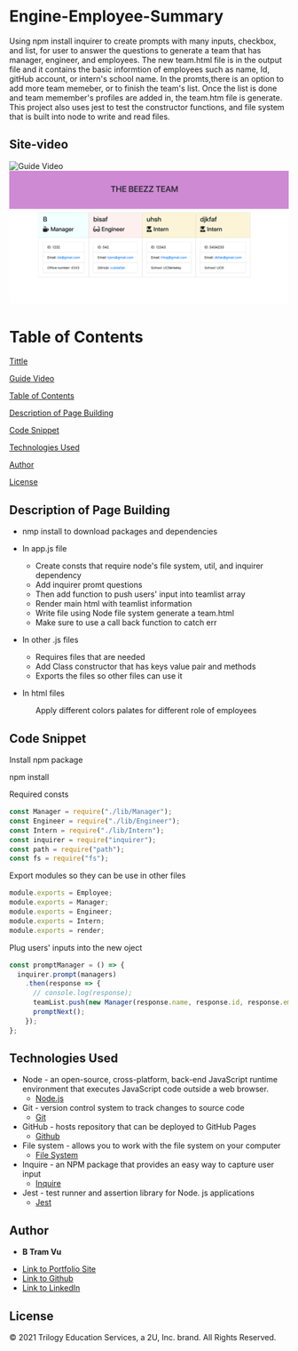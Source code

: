 # Engine-Employee-Summary

Using npm install inquirer to create prompts with many inputs, checkbox, and list, for user to answer the questions to generate a  team that has manager, engineer, and employees. The new team.html file is in the output file and it contains the basic informtion of employees such as name, Id, gitHub account, or intern's school name. In the promts,there is an option to add more team memeber, or to finish the team's list. Once the list is done and team memember's profiles are added in, the team.htm file is generate. 
This project also uses jest to test the constructor functions, and file system that is built into node to write and read files. 

## Site-video 
![Guide Video](https://drive.google.com/file/d/1zE8VSMyPzNBl4PitV8C5NjiV3unzCAD0/view)
![Site](theBeezz.png)

# Table of Contents 
[Tittle](#Engine-Employee-Summary)

[Guide Video](#Guide-Video)

[Table of Contents](#Table-of-Content)

[Description of Page Building](#Description-of-Page-Building)

[Code Snippet](#Code-Snippet)

[Technologies Used](#Technologies-Used)

[Author](#Author)

[License](#License)


## Description of Page Building 
* nmp install to download packages and dependencies 
  
* In app.js file  
  <ul> 
  <li> Create consts that require node's file system, util, and inquirer dependency
  <li> Add inquirer promt questions
  <li> Then add function to push users' input into teamlist array 
  <li> Render main html with teamlist information 
  <li> Write file using Node file system generate a team.html
  <li> Make sure to use a call back function to catch err 
  </li>
  </ul>
    
* In other .js files
  <ul>
  <li> Requires files that are needed 
  <li> Add Class constructor that has keys value pair and methods 
  <li> Exports the files so other files can use it  
  </li>
  </ul>

* In html files 
  <ul> Apply different colors palates for different role of employees </ul>



## Code Snippet
Install npm package 
 
npm install

Required consts 
``` Javascript
const Manager = require("./lib/Manager");
const Engineer = require("./lib/Engineer");
const Intern = require("./lib/Intern");
const inquirer = require("inquirer");
const path = require("path");
const fs = require("fs");
```

Export modules so they can be use in other files 
``` Javascript
module.exports = Employee;
module.exports = Manager;
module.exports = Engineer;
module.exports = Intern;
module.exports = render;
```

Plug users' inputs into the new oject
``` Javascript
const promptManager = () => {
  inquirer.prompt(managers)
    .then(response => {
      // console.log(response);
      teamList.push(new Manager(response.name, response.id, response.email, response.officeNum));
      promptNext();
    });
};
```

## Technologies Used
- Node - an open-source, cross-platform, back-end JavaScript runtime environment that executes JavaScript code outside a web browser.
  * [Node.js](https://nodejs.org/dist/latest-v14.x/docs/api/)
- Git - version control system to track changes to source code
  * [Git](https://git-scm.com/)
- GitHub - hosts repository that can be deployed to GitHub Pages
  * [Github](https://github.com/)
- File system - allows you to work with the file system on your computer
  * [File System](https://nodejs.org/api/fs.html#fs_file_system)
- Inquire - an NPM package that provides an easy way to capture user input 
  * [Inquire](https://www.npmjs.com/package/inquirer)
- Jest -  test runner and assertion library for Node. js applications
  * [Jest](https://jestjs.io/docs/en/getting-started)
  

## Author

* **B Tram Vu** 

- [Link to Portfolio Site](https://vubao2303.github.io/portfolio/)
- [Link to Github](https://github.com/vubao2303/Engine-Employee-Summary)
- [Link to LinkedIn](https://www.linkedin.com/in/tram-vu-866250121/)

## License

© 2021 Trilogy Education Services, a 2U, Inc. brand. All Rights Reserved.